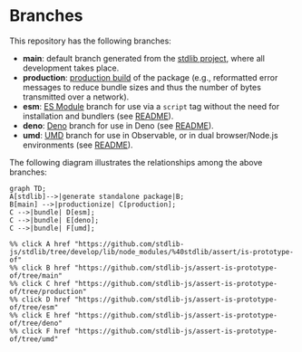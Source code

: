 <!--

@license Apache-2.0

Copyright (c) 2022 The Stdlib Authors.

Licensed under the Apache License, Version 2.0 (the "License");
you may not use this file except in compliance with the License.
You may obtain a copy of the License at

    http://www.apache.org/licenses/LICENSE-2.0

Unless required by applicable law or agreed to in writing, software
distributed under the License is distributed on an "AS IS" BASIS,
WITHOUT WARRANTIES OR CONDITIONS OF ANY KIND, either express or implied.
See the License for the specific language governing permissions and
limitations under the License.

-->

# Branches

This repository has the following branches:

-   **main**: default branch generated from the [stdlib project][stdlib-url], where all development takes place.
-   **production**: [production build][production-url] of the package (e.g., reformatted error messages to reduce bundle sizes and thus the number of bytes transmitted over a network).
-   **esm**: [ES Module][esm-url] branch for use via a `script` tag without the need for installation and bundlers (see [README][esm-readme]).
-   **deno**: [Deno][deno-url] branch for use in Deno (see [README][deno-readme]).
-   **umd**: [UMD][umd-url] branch for use in Observable, or in dual browser/Node.js environments (see [README][umd-readme]).

The following diagram illustrates the relationships among the above branches:

```mermaid
graph TD;
A[stdlib]-->|generate standalone package|B;
B[main] -->|productionize| C[production];
C -->|bundle| D[esm];
C -->|bundle| E[deno];
C -->|bundle| F[umd];

%% click A href "https://github.com/stdlib-js/stdlib/tree/develop/lib/node_modules/%40stdlib/assert/is-prototype-of"
%% click B href "https://github.com/stdlib-js/assert-is-prototype-of/tree/main"
%% click C href "https://github.com/stdlib-js/assert-is-prototype-of/tree/production"
%% click D href "https://github.com/stdlib-js/assert-is-prototype-of/tree/esm"
%% click E href "https://github.com/stdlib-js/assert-is-prototype-of/tree/deno"
%% click F href "https://github.com/stdlib-js/assert-is-prototype-of/tree/umd"
```

[stdlib-url]: https://github.com/stdlib-js/stdlib/tree/develop/lib/node_modules/%40stdlib/assert/is-prototype-of
[production-url]: https://github.com/stdlib-js/assert-is-prototype-of/tree/production
[deno-url]: https://github.com/stdlib-js/assert-is-prototype-of/tree/deno
[deno-readme]: https://github.com/stdlib-js/assert-is-prototype-of/blob/deno/README.md
[umd-url]: https://github.com/stdlib-js/assert-is-prototype-of/tree/umd
[umd-readme]: https://github.com/stdlib-js/assert-is-prototype-of/blob/umd/README.md
[esm-url]: https://github.com/stdlib-js/assert-is-prototype-of/tree/esm
[esm-readme]: https://github.com/stdlib-js/assert-is-prototype-of/blob/esm/README.md